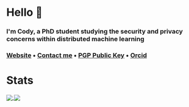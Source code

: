 # Hello 👋
### I'm Cody, a PhD student studying the security and privacy concerns within distributed machine learning
### <a href="https://codymlewis.com">Website</a> &bull; <a href="mailto:hello@codymlewis.com">Contact me</a> &bull; <a href="https://codymlewis.com/cody.gpg">PGP Public Key</a> &bull; <a href="https://orcid.org/0000-0002-7796-3230">Orcid</a>

# Stats
<a href="https://github.com/anuraghazra/top-langs">
  <img align="center" src="https://github-readme-stats.vercel.app/api/pin/?repo=top-langs&username=codymlewis&theme=monokai" />
</a>
<a href="https://github.com/anuraghazra/github-readme-stats">
  <img align="center" src="https://github-readme-stats.vercel.app/api/pin/?repo=github-readme-stats&username=codymlewis&show_icons=true&theme=monokai" />
</a>
